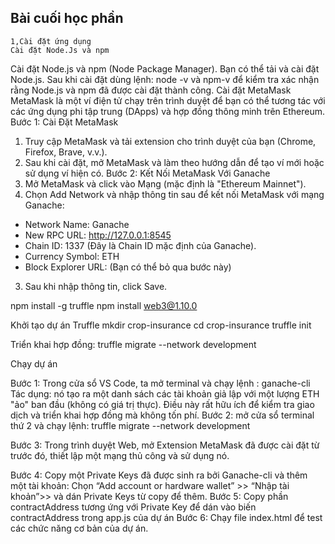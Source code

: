 ## Bài cuối học phần
 	1,Cài đặt ứng dụng
 	Cài đặt Node.Js và npm
Cài đặt Node.js và npm (Node Package Manager). Bạn có thể tải và cài đặt Node.js. Sau khi cài đặt dùng lệnh: node -v và npm-v để kiểm tra xác nhận rằng Node.js và npm đã được cài đặt thành công.	Cài đặt MetaMask
MetaMask là một ví điện tử chạy trên trình duyệt để bạn có thể tương tác với các ứng dụng phi tập trung (DApps) và hợp đồng thông minh trên Ethereum.
Bước 1: Cài Đặt MetaMask
1.	Truy cập MetaMask và tải extension cho trình duyệt của bạn (Chrome, Firefox, Brave, v.v.).
2.	Sau khi cài đặt, mở MetaMask và làm theo hướng dẫn để tạo ví mới hoặc sử dụng ví hiện có.
Bước 2: Kết Nối MetaMask Với Ganache
1.	Mở MetaMask và click vào Mạng (mặc định là "Ethereum Mainnet").
2.	Chọn Add Network và nhập thông tin sau để kết nối MetaMask với mạng Ganache:
-	Network Name: Ganache
-	New RPC URL: http://127.0.0.1:8545
-	Chain ID: 1337 (Đây là Chain ID mặc định của Ganache).
-	Currency Symbol: ETH
-	Block Explorer URL: (Bạn có thể bỏ qua bước này)
3.	Sau khi nhập thông tin, click Save.


 
npm install -g truffle
npm install web3@1.10.0
 
  Khởi tạo dự án Truffle
mkdir crop-insurance
cd crop-insurance
truffle init

Triển khai hợp đồng:
truffle migrate --network development

Chạy dự án

Bước 1: Trong cửa sổ VS Code, ta mở terminal và chạy lệnh : ganache-cli
Tác dụng: nó tạo ra một danh sách các tài khoản giả lập với một lượng ETH "ảo" ban đầu (không có giá trị thực). Điều này rất hữu ích để kiểm tra giao dịch và triển khai hợp đồng mà không tốn phí.
Bước 2: mở cửa sổ terminal thứ 2 và chạy lệnh: truffle migrate --network development

Bước 3: Trong trình duyệt Web, mở Extension MetaMask đã được cài đặt từ trước đó, thiết lập một mạng thủ công và sử dụng nó.

Bước 4: Copy một  Private Keys đã được sinh ra bởi Ganache-cli và thêm một tài khoản: Chọn “Add account or hardware wallet” >> “Nhập tài khoản”>> và dán Private Keys từ copy để thêm.
Bước 5: Copy phần contractAddress tương ứng với Private Key để dán vào biến contractAddress trong app.js của dự án 
Bước 6: Chạy file index.html để test các chức năng cơ bản của dự án.





